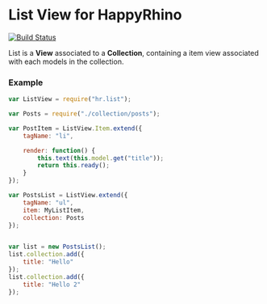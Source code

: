 List View for HappyRhino
=============================

[![Build Status](https://travis-ci.org/HappyRhino/hr.list.png?branch=master)](https://travis-ci.org/HappyRhino/hr.list)

List is a **View** associated to a **Collection**, containing a item view associated with each models in the collection.

### Example

```js
var ListView = require("hr.list");

var Posts = require("./collection/posts");

var PostItem = ListView.Item.extend({
    tagName: "li",

    render: function() {
        this.text(this.model.get("title"));
        return this.ready();
    }
});

var PostsList = ListView.extend({
    tagName: "ul",
    item: MyListItem,
    collection: Posts
});


var list = new PostsList();
list.collection.add({
    title: "Hello"
});
list.collection.add({
    title: "Hello 2"
});
```

